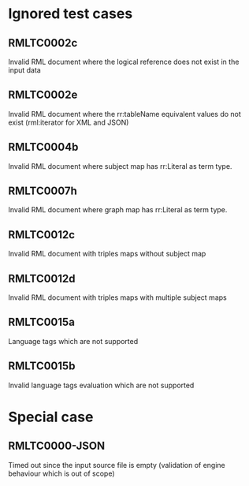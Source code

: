 # Ignored test cases

## RMLTC0002c
Invalid RML document where the logical reference does not exist in the input data

## RMLTC0002e
Invalid RML document where the rr:tableName equivalent values do not exist (rml:iterator for XML and JSON)

## RMLTC0004b

Invalid RML document where subject map has rr:Literal as term type. 

## RMLTC0007h
Invalid RML document where graph map has rr:Literal as term type. 

## RMLTC0012c

Invalid RML document with triples maps without subject map 

## RMLTC0012d

Invalid RML document with triples maps with multiple subject maps 


## RMLTC0015a
Language tags which are not supported


## RMLTC0015b
Invalid language tags evaluation which are not supported

# Special case 

## RMLTC0000-JSON

Timed out since the input source file is empty (validation of engine behaviour
which is out of scope)
